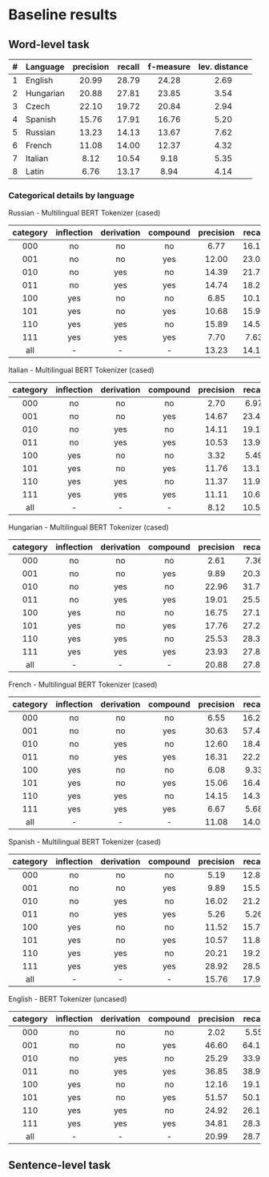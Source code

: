 # Baseline results

## Word-level task

| # | Language  | precision | recall | f-measure | lev. distance        |
|:-:|-----------|:---------:|:------:|:---------:|:--------------------:|
| 1 | English   |   20.99   |  28.79 |   24.28   |         2.69         |
| 2 | Hungarian |   20.88   |  27.81 |   23.85   |         3.54         |
| 3 | Czech     |   22.10   |  19.72 |   20.84   |         2.94         |
| 4 | Spanish   |   15.76   |  17.91 |   16.76   |         5.20         |
| 5 | Russian   |   13.23   |  14.13 |   13.67   |         7.62         |
| 6 | French    |   11.08   |  14.00 |   12.37   |         4.32         |
| 7 | Italian   |    8.12   |  10.54 |    9.18   |         5.35         |
| 8 | Latin     |    6.76   |  13.17 |    8.94   |         4.14         |

### Categorical details by language

Russian - Multilingual BERT Tokenizer (cased)

| category | inflection | derivation | compound | precision | recall | f_measure | distance |
|:--------:|:----------:|:----------:|:--------:|:---------:|:------:|:---------:|:--------:|
|    000   |     no     |     no     |    no    |    6.77   |  16.10 |    9.53   |   1.38   |
|    001   |     no     |     no     |    yes   |   12.00   |  23.08 |   15.79   |   2.92   |
|    010   |     no     |     yes    |    no    |   14.39   |  21.71 |   17.31   |   4.62   |
|    011   |     no     |     yes    |    yes   |   14.74   |  18.25 |   16.31   |   7.12   |
|    100   |     yes    |     no     |    no    |    6.85   |  10.19 |    8.19   |   5.85   |
|    101   |     yes    |     no     |    yes   |   10.68   |  15.99 |   12.80   |   6.06   |
|    110   |     yes    |     yes    |    no    |   15.89   |  14.55 |   15.19   |   8.94   |
|    111   |     yes    |     yes    |    yes   |    7.70   |  7.63  |    7.66   |   9.61   |
|    all   |      -     |      -     |     -    |   13.23   |  14.13 |   13.67   |   7.62   |

Italian - Multilingual BERT Tokenizer (cased)

| category | inflection | derivation | compound | precision | recall | f_measure | distance |
|:--------:|:----------:|:----------:|:--------:|:---------:|:------:|:---------:|:--------:|
|    000   |     no     |     no     |    no    |    2.70   |  6.97  |    3.89   |   1.59   |
|    001   |     no     |     no     |    yes   |   14.67   |  23.40 |   18.03   |   3.11   |
|    010   |     no     |     yes    |    no    |   14.11   |  19.16 |   16.25   |   3.77   |
|    011   |     no     |     yes    |    yes   |   10.53   |  13.95 |   12.00   |   5.79   |
|    100   |     yes    |     no     |    no    |    3.32   |  5.49  |    4.14   |   4.87   |
|    101   |     yes    |     no     |    yes   |   11.76   |  13.19 |   12.44   |   4.47   |
|    110   |     yes    |     yes    |    no    |   11.37   |  11.97 |   11.66   |   6.56   |
|    111   |     yes    |     yes    |    yes   |   11.11   |  10.64 |   10.87   |   7.09   |
|    all   |      -     |      -     |     -    |    8.12   |  10.54 |    9.18   |   5.35   |

Hungarian - Multilingual BERT Tokenizer (cased)

| category | inflection | derivation | compound | precision | recall | f_measure | distance |
|:--------:|:----------:|:----------:|:--------:|:---------:|:------:|:---------:|:--------:|
|    000   |     no     |     no     |    no    |    2.61   |  7.36  |    3.85   |   1.83   |
|    001   |     no     |     no     |    yes   |    9.89   |  20.37 |   13.31   |   2.78   |
|    010   |     no     |     yes    |    no    |   22.96   |  31.70 |   26.63   |   2.84   |
|    011   |     no     |     yes    |    yes   |   19.01   |  25.56 |   21.80   |   3.60   |
|    100   |     yes    |     no     |    no    |   16.75   |  27.17 |   20.72   |   2.97   |
|    101   |     yes    |     no     |    yes   |   17.76   |  27.27 |   21.51   |   3.92   |
|    110   |     yes    |     yes    |    no    |   25.53   |  28.36 |   26.87   |   3.88   |
|    111   |     yes    |     yes    |    yes   |   23.93   |  27.89 |   25.76   |   4.66   |
|    all   |      -     |      -     |     -    |   20.88   |  27.81 |   23.85   |   3.54   |

French - Multilingual BERT Tokenizer (cased)

| category | inflection | derivation | compound | precision | recall | f_measure | distance |
|:--------:|:----------:|:----------:|:--------:|:---------:|:------:|:---------:|:--------:|
|    000   |     no     |     no     |    no    |    6.55   |  16.23 |    9.33   |   1.48   |
|    001   |     no     |     no     |    yes   |   30.63   |  57.44 |   39.96   |   2.85   |
|    010   |     no     |     yes    |    no    |   12.60   |  18.44 |   14.97   |   3.81   |
|    011   |     no     |     yes    |    yes   |   16.31   |  22.22 |   18.81   |   5.45   |
|    100   |     yes    |     no     |    no    |    6.08   |  9.33  |    7.36   |   3.85   |
|    101   |     yes    |     no     |    yes   |   15.06   |  16.45 |   15.72   |   5.06   |
|    110   |     yes    |     yes    |    no    |   14.15   |  14.32 |   14.23   |   5.30   |
|    111   |     yes    |     yes    |    yes   |    6.67   |  5.68  |    6.13   |   8.37   |
|    all   |      -     |      -     |     -    |   11.08   |  14.00 |   12.37   |   4.32   |

Spanish - Multilingual BERT Tokenizer (cased)

| category | inflection | derivation | compound | precision | recall | f_measure | distance |
|:--------:|:----------:|:----------:|:--------:|:---------:|:------:|:---------:|:--------:|
|    000   |     no     |     no     |    no    |    5.19   |  12.82 |    7.39   |   1.47   |
|    001   |     no     |     no     |    yes   |    9.89   |  15.52 |   12.08   |   2.76   |
|    010   |     no     |     yes    |    no    |   16.02   |  21.29 |   18.28   |   3.37   |
|    011   |     no     |     yes    |    yes   |    5.26   |  5.26  |    5.26   |   4.83   |
|    100   |     yes    |     no     |    no    |   11.52   |  15.79 |   13.32   |   4.62   |
|    101   |     yes    |     no     |    yes   |   10.57   |  11.82 |   11.16   |   5.59   |
|    110   |     yes    |     yes    |    no    |   20.21   |  19.29 |   19.74   |   6.11   |
|    111   |     yes    |     yes    |    yes   |   28.92   |  28.57 |   28.74   |     7    |
|    all   |      -     |      -     |     -    |   15.76   |  17.91 |   16.76   |    5.2   |

English - BERT Tokenizer (uncased)

| category | inflection | derivation | compound | precision | recall | f_measure | distance |
|:--------:|:----------:|:----------:|:--------:|:---------:|:------:|:---------:|:--------:|
|    000   |     no     |     no     |    no    |    2.02   |  5.55  |    2.96   |   2.11   |
|    001   |     no     |     no     |    yes   |   46.60   |  64.11 |   53.97   |   1.42   |
|    010   |     no     |     yes    |    no    |   25.29   |  33.90 |   28.97   |   2.75   |
|    011   |     no     |     yes    |    yes   |   36.85   |  38.93 |   37.86   |   2.96   |
|    100   |     yes    |     no     |    no    |   12.16   |  19.14 |   14.87   |   2.73   |
|    101   |     yes    |     no     |    yes   |   51.57   |  50.12 |   50.83   |   1.51   |
|    110   |     yes    |     yes    |    no    |   24.92   |  26.17 |   25.53   |   3.31   |
|    111   |     yes    |     yes    |    yes   |   34.81   |  28.30 |   31.22   |   3.22   |
|    all   |      -     |      -     |     -    |   20.99   |  28.79 |   24.28   |   2.69   |

## Sentence-level task


